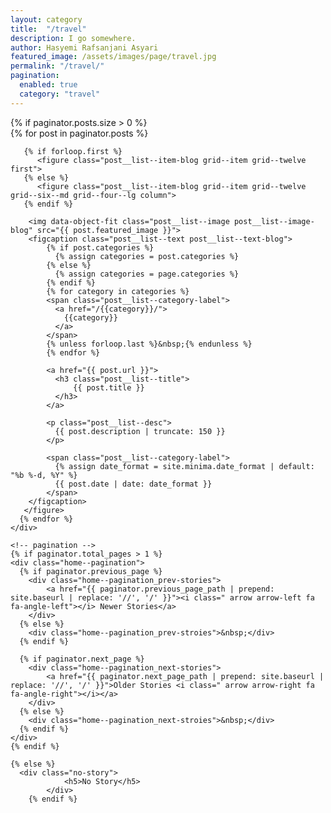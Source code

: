 ```yaml
---
layout: category
title:  "/travel"
description: I go somewhere.
author: Hasyemi Rafsanjani Asyari
featured_image: /assets/images/page/travel.jpg
permalink: "/travel/"
pagination:
  enabled: true
  category: "travel"
---
```


<section class="container blog--section content--section">      
    {% if paginator.posts.size > 0 %}  
    <div class="post__list grid blog--grid">      
       {% for post in paginator.posts %}  
       
       {% if forloop.first %}
          <figure class="post__list--item-blog grid--item grid--twelve first">       
       {% else %}
          <figure class="post__list--item-blog grid--item grid--twelve grid--six--md grid--four--lg column">
       {% endif %}
              
        <img data-object-fit class="post__list--image post__list--image-blog" src="{{ post.featured_image }}">
        <figcaption class="post__list--text post__list--text-blog">                                                 
            {% if post.categories %}
              {% assign categories = post.categories %}
            {% else %}
              {% assign categories = page.categories %}
            {% endif %}
            {% for category in categories %}
            <span class="post__list--category-label">
              <a href="/{{category}}/">
                {{category}}
              </a>
            </span>
            {% unless forloop.last %}&nbsp;{% endunless %}
            {% endfor %}              

            <a href="{{ post.url }}">
              <h3 class="post__list--title">                              
                  {{ post.title }}                              
              </h3>
            </a>          
            
            <p class="post__list--desc">
              {{ post.description | truncate: 150 }}  
            </p>
            
            <span class="post__list--category-label">
              {% assign date_format = site.minima.date_format | default: "%b %-d, %Y" %}
              {{ post.date | date: date_format }}
            </span>
        </figcaption>                                                                         
       </figure>       
      {% endfor %}
    </div>        

    <!-- pagination -->
    {% if paginator.total_pages > 1 %}
    <div class="home--pagination"> 
      {% if paginator.previous_page %}
        <div class="home--pagination_prev-stories">
            <a href="{{ paginator.previous_page_path | prepend: site.baseurl | replace: '//', '/' }}"><i class=" arrow arrow-left fa fa-angle-left"></i> Newer Stories</a>
        </div>        
      {% else %}
        <div class="home--pagination_prev-stroies">&nbsp;</div>        
      {% endif %}      
      
      {% if paginator.next_page %}        
        <div class="home--pagination_next-stories">
            <a href="{{ paginator.next_page_path | prepend: site.baseurl | replace: '//', '/' }}">Older Stories <i class=" arrow arrow-right fa fa-angle-right"></i></a>      
        </div> 
      {% else %}       
        <div class="home--pagination_next-stroies">&nbsp;</div>
      {% endif %}
    </div>
    {% endif %}

    {% else %}
      <div class="no-story">
				<h5>No Story</h5>
			</div>	    	
		{% endif %}
</section>